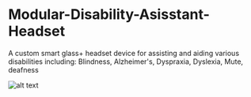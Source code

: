# Modular-Disability-Asisstant-Headset
A custom smart glass+ headset device for assisting and aiding various disabilities including: Blindness, Alzheimer's, Dyspraxia, Dyslexia, Mute, deafness


![alt text](https://raw.githubusercontent.com/arjunsengupta1998/Modular-Disability-Asisstant-Headset/master/SystemDesign.jpg)
